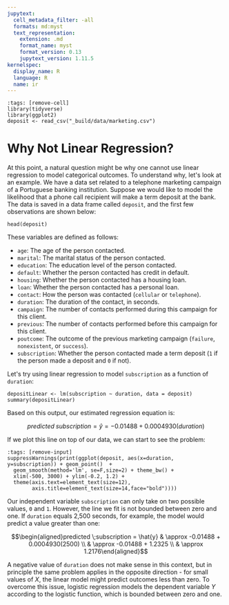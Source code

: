 ```yaml
---
jupytext:
  cell_metadata_filter: -all
  formats: md:myst
  text_representation:
    extension: .md
    format_name: myst
    format_version: 0.13
    jupytext_version: 1.11.5
kernelspec:
  display_name: R
  language: R
  name: ir
---
```


```{code-cell}
:tags: [remove-cell]
library(tidyverse)
library(ggplot2)
deposit <- read_csv("_build/data/marketing.csv")
```

# Why Not Linear Regression?

At this point, a natural question might be why one cannot use linear regression to model categorical outcomes. To understand why, let's look at an example. We have a data set related to a telephone marketing campaign of a Portuguese banking institution. Suppose we would like to model the likelihood that a phone call recipient will make a term deposit at the bank. The data is saved in a data frame called `deposit`, and the first few observations are shown below:

```{code-cell}
head(deposit)
```

These variables are defined as follows:

+ `age`: The age of the person contacted.
+ `marital`: The marital status of the person contacted. 
+ `education`: The education level of the person contacted. 
+ `default`: Whether the person contacted has credit in default.
+ `housing`: Whether the person contacted has a housing loan.
+ `loan`: Whether the person contacted has a personal loan.
+ `contact`: How the person was contacted (`cellular` or `telephone`).
+ `duration`: The duration of the contact, in seconds.
+ `campaign`: The number of contacts performed during this campaign for this client.
+ `previous`: The number of contacts performed before this campaign for this client.
+ `poutcome`: The outcome of the previous marketing campaign (`failure`, `nonexistent`, or `success`).
+ `subscription`: Whether the person contacted made a term deposit (`1` if the person made a deposit and `0` if not).

Let's try using linear regression to model `subscription` as a function of `duration`: 

```{code-cell}
depositLinear <- lm(subscription ~ duration, data = deposit)
summary(depositLinear)
```

Based on this output, our estimated regression equation is:

$$predicted \;subscription = \hat{y} = -0.01488 + 0.0004930(duration)$$

If we plot this line on top of our data, we can start to see the problem:

```{code-cell}
:tags: [remove-input]
suppressWarnings(print(ggplot(deposit, aes(x=duration, y=subscription)) + geom_point()  +
  geom_smooth(method='lm', se=F,size=2) + theme_bw() +
  xlim(-500, 3000) + ylim(-0.2, 1.2) +
  theme(axis.text=element_text(size=12),
        axis.title=element_text(size=14,face="bold"))))
```

Our independent variable `subscription` can only take on two possible values, `0` and `1`. However, the line we fit is not bounded between zero and one. If `duration` equals 2,500 seconds, for example, the model would predict a value greater than one:

$$\begin{aligned}predicted \;subscription = \hat{y} & \approx -0.01488 + 0.0004930(2500) \\ & \approx -0.01488 + 1.2325 \\ & \approx 1.2176\end{aligned}$$

A negative value of `duration` does not make sense in this context, but in principle the same problem applies in the opposite direction - for small values of $X$, the linear model might predict outcomes less than zero. To overcome this issue, logistic regression models the dependent variable $Y$ according to the logistic function, which is bounded between zero and one.
